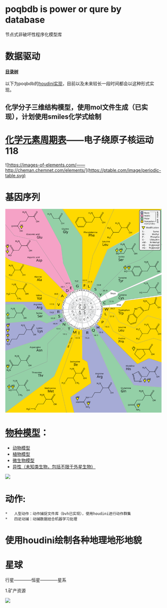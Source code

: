 # poqbdb is power or qure by database

节点式非破坏性程序化模型库

# 数据驱动

#### [目录树](poqbdb.md)

以下为poqbdb的[houdini实现](https://github.com/FofightFong/Learnrut)，目前以及未来较长一段时间都会以这种形式实现。

## 化学分子三维结构模型，使用mol文件生成（已实现），计划使用smiles化学式绘制

# [化学元素周期表](https://ptable.com/#Properties)——电子绕原子核运动 118
![https://images-of-elements.com/——http://cheman.chemnet.com/elements/](https://ptable.com/image/periodic-table.svg)

# 基因序列
![](/mDrivEngine/GeneticCode.svg)


# [物种模型](https://github.com/FofightFong/Learnrut/tree/main/poqbdb)：


*	[动物模型](https://github.com/FofightFong/Learnrut/tree/main/poqbdb/biology/animal)
*	[植物模型](https://github.com/FofightFong/Learnrut/tree/main/poqbdb/biology/plant)
*	[微生物模型](https://github.com/FofightFong/Learnrut/tree/main/poqbdb/biology/microorganism)
*	[异性（未知类生物，包括不限于外星生物）](https://github.com/FofightFong/Learnrut/tree/main/poqbdb/biology/Alien)

![](/mDrivEngine/kpcofgs.png)

# 动作:
	*	人型动作：动作捕捉文件库（bvh已实现），使用houdini进行动作群集
	*	四足动捕：动捕数据结合机器学习处理

# 使用houdini绘制各种地理地形地貌

# 星球

行星————恒星————星系

1.矿产资源

![](/mDrivEngine/SolarSystem.jpg)

